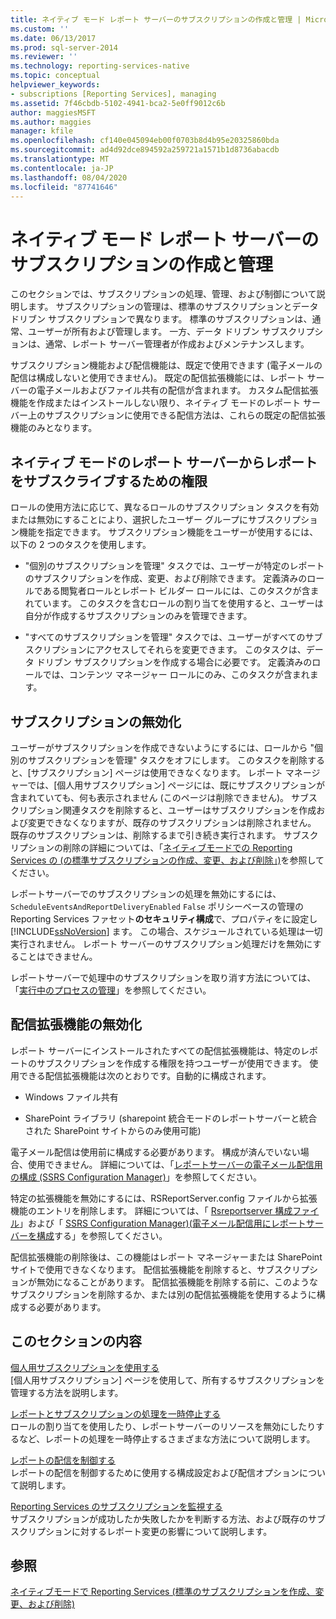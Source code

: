 ```yaml
---
title: ネイティブ モード レポート サーバーのサブスクリプションの作成と管理 | Microsoft Docs
ms.custom: ''
ms.date: 06/13/2017
ms.prod: sql-server-2014
ms.reviewer: ''
ms.technology: reporting-services-native
ms.topic: conceptual
helpviewer_keywords:
- subscriptions [Reporting Services], managing
ms.assetid: 7f46cbdb-5102-4941-bca2-5e0ff9012c6b
author: maggiesMSFT
ms.author: maggies
manager: kfile
ms.openlocfilehash: cf140e045094eb00f0703b8d4b95e20325860bda
ms.sourcegitcommit: ad4d92dce894592a259721a1571b1d8736abacdb
ms.translationtype: MT
ms.contentlocale: ja-JP
ms.lasthandoff: 08/04/2020
ms.locfileid: "87741646"
---
```

# <a name="create-and-manage-subscriptions-for-native-mode-report-servers"></a>ネイティブ モード レポート サーバーのサブスクリプションの作成と管理
  このセクションでは、サブスクリプションの処理、管理、および制御について説明します。 サブスクリプションの管理は、標準のサブスクリプションとデータ ドリブン サブスクリプションで異なります。 標準のサブスクリプションは、通常、ユーザーが所有および管理します。 一方、データ ドリブン サブスクリプションは、通常、レポート サーバー管理者が作成およびメンテナンスします。  
  
 サブスクリプション機能および配信機能は、既定で使用できます (電子メールの配信は構成しないと使用できません)。 既定の配信拡張機能には、レポート サーバーの電子メールおよびファイル共有の配信が含まれます。 カスタム配信拡張機能を作成またはインストールしない限り、ネイティブ モードのレポート サーバー上のサブスクリプションに使用できる配信方法は、これらの既定の配信拡張機能のみとなります。  
  
## <a name="permissions-for-subscribing-to-reports-on-a-native-mode-report-server"></a>ネイティブ モードのレポート サーバーからレポートをサブスクライブするための権限  
 ロールの使用方法に応じて、異なるロールのサブスクリプション タスクを有効または無効にすることにより、選択したユーザー グループにサブスクリプション機能を指定できます。 サブスクリプション機能をユーザーが使用するには、以下の 2 つのタスクを使用します。  
  
-   "個別のサブスクリプションを管理" タスクでは、ユーザーが特定のレポートのサブスクリプションを作成、変更、および削除できます。 定義済みのロールである閲覧者ロールとレポート ビルダー ロールには、このタスクが含まれています。 このタスクを含むロールの割り当てを使用すると、ユーザーは自分が作成するサブスクリプションのみを管理できます。  
  
-   "すべてのサブスクリプションを管理" タスクでは、ユーザーがすべてのサブスクリプションにアクセスしてそれらを変更できます。 このタスクは、データ ドリブン サブスクリプションを作成する場合に必要です。 定義済みのロールでは、コンテンツ マネージャー ロールにのみ、このタスクが含まれます。  
  
## <a name="disabling-subscriptions"></a>サブスクリプションの無効化  
 ユーザーがサブスクリプションを作成できないようにするには、ロールから "個別のサブスクリプションを管理" タスクをオフにします。 このタスクを削除すると、[サブスクリプション] ページは使用できなくなります。 レポート マネージャーでは、[個人用サブスクリプション] ページには、既にサブスクリプションが含まれていても、何も表示されません (このページは削除できません)。 サブスクリプション関連タスクを削除すると、ユーザーはサブスクリプションを作成および変更できなくなりますが、既存のサブスクリプションは削除されません。 既存のサブスクリプションは、削除するまで引き続き実行されます。 サブスクリプションの削除の詳細については、「[ネイティブモードでの Reporting Services の &#40;の標準サブスクリプションの作成、変更、および削除」&#41;](subscriptions/create-and-manage-subscriptions-for-native-mode-report-servers.md)を参照してください。  
  
 レポートサーバーでのサブスクリプションの処理を無効にするには、 `ScheduleEventsAndReportDeliveryEnabled` `False` ポリシーベースの管理の Reporting Services ファセット**のセキュリティ構成**で、プロパティをに設定し [!INCLUDE[ssNoVersion](../includes/ssnoversion-md.md)] ます。 この場合、スケジュールされている処理は一切実行されません。 レポート サーバーのサブスクリプション処理だけを無効にすることはできません。  
  
 レポートサーバーで処理中のサブスクリプションを取り消す方法については、「[実行中のプロセスの管理](subscriptions/manage-a-running-process.md)」を参照してください。  
  
## <a name="disabling-delivery-extensions"></a>配信拡張機能の無効化  
 レポート サーバーにインストールされたすべての配信拡張機能は、特定のレポートのサブスクリプションを作成する権限を持つユーザーが使用できます。 使用できる配信拡張機能は次のとおりです。自動的に構成されます。  
  
-   Windows ファイル共有  
  
-   SharePoint ライブラリ (sharepoint 統合モードのレポートサーバーと統合された SharePoint サイトからのみ使用可能)  
  
 電子メール配信は使用前に構成する必要があります。 構成が済んでいない場合、使用できません。 詳細については、「[レポートサーバーの電子メール配信用の構成 &#40;SSRS Configuration Manager&#41;](../../2014/sql-server/install/configure-a-report-server-for-e-mail-delivery-ssrs-configuration-manager.md)」を参照してください。  
  
 特定の拡張機能を無効にするには、RSReportServer.config ファイルから拡張機能のエントリを削除します。 詳細については、「 [Rsreportserver 構成ファイル](report-server/rsreportserver-config-configuration-file.md)」および「 [SSRS Configuration Manager&#41;&#40;電子メール配信用にレポートサーバーを構成](../../2014/sql-server/install/configure-a-report-server-for-e-mail-delivery-ssrs-configuration-manager.md)する」を参照してください。  
  
 配信拡張機能の削除後は、この機能はレポート マネージャーまたは SharePoint サイトで使用できなくなります。 配信拡張機能を削除すると、サブスクリプションが無効になることがあります。 配信拡張機能を削除する前に、このようなサブスクリプションを削除するか、または別の配信拡張機能を使用するように構成する必要があります。  
  
## <a name="in-this-section"></a>このセクションの内容  
 [個人用サブスクリプションを使用する](subscriptions/use-my-subscriptions-native-mode-report-server.md)  
 [個人用サブスクリプション] ページを使用して、所有するサブスクリプションを管理する方法を説明します。  
  
 [レポートとサブスクリプションの処理を一時停止する](subscriptions/disable-or-pause-report-and-subscription-processing.md)  
 ロールの割り当てを使用したり、レポートサーバーのリソースを無効にしたりするなど、レポートの処理を一時停止するさまざまな方法について説明します。  
  
 [レポートの配信を制御する](../../2014/reporting-services/control-report-distribution.md)  
 レポートの配信を制御するために使用する構成設定および配信オプションについて説明します。  
  
 [Reporting Services のサブスクリプションを監視する](subscriptions/monitor-reporting-services-subscriptions.md)  
 サブスクリプションが成功したか失敗したかを判断する方法、および既存のサブスクリプションに対するレポート変更の影響について説明します。  
  
## <a name="see-also"></a>参照  
 [ネイティブモードで Reporting Services &#40;標準のサブスクリプションを作成、変更、および削除&#41;](subscriptions/create-and-manage-subscriptions-for-native-mode-report-servers.md)  
  
  
